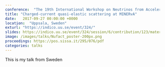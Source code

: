 ```yaml
---
conference:  "The 19th International Workshop on Neutrinos from Accelerators (NUFACT17)"
title: "Charged-current quasi-elastic scattering at MINERvA"
date:   2017-09-27 00:00:00 +0000
location:  "Uppsala, Sweden"
exturl: "https://indico.uu.se/event/324/"
slides: https://indico.uu.se/event/324/session/6/contribution/123/material/slides/0.pdf
image: /images/talks/Nufact_poster-200px.png
proceedings: https://pos.sissa.it/295/076/pdf
categories: talks
---
```

This is my talk from Sweden

